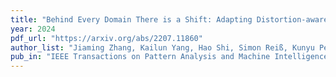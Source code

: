 ```yaml
---
title: "Behind Every Domain There is a Shift: Adapting Distortion-aware Vision Transformers for Panoramic Semantic Segmentation"
year: 2024
pdf_url: "https://arxiv.org/abs/2207.11860"
author_list: "Jiaming Zhang, Kailun Yang, Hao Shi, Simon Reiß, Kunyu Peng, Chaoxiang Ma, Haodong Fu, Philip H. S. Torr, Kaiwei Wang, Rainer Stiefelhagen"
pub_in: "IEEE Transactions on Pattern Analysis and Machine Intelligence"
---
```

